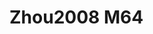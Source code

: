# Zhou2008 M64
<a name="material" />
<script type="application/ld+json">

  {
    "@context": "https://schema.org/",
    "@type": "ChemicalSubstance",
    "http://purl.org/dc/terms/conformsTo":
      {
        "@type": "CreativeWork",
        "@id": "https://bioschemas.org/profiles/ChemicalSubstance/0.4-RELEASE/"
      },
    "@id": "https://egonw.github.io/nanowiki/nanowiki276.html#material",
    "name": "Zhou2008 M64",
    "sameAs: "http://127.0.0.1/mediawiki/index.php/Special:URIResolver/Zhou2008_M64"
  }
</script>

